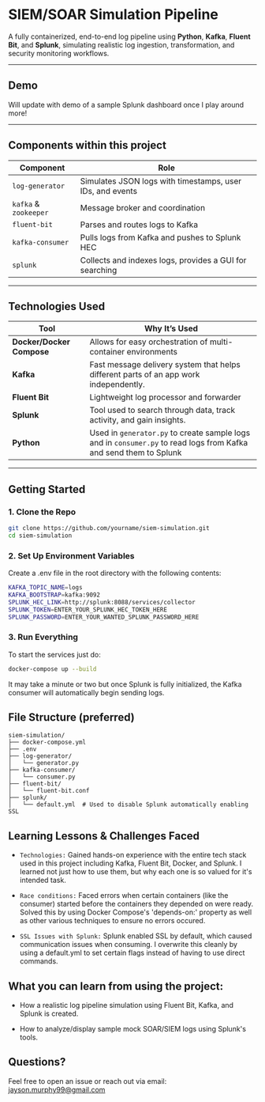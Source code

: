 # SIEM/SOAR Simulation Pipeline

A fully containerized, end-to-end log pipeline using **Python**, **Kafka**, **Fluent Bit**, and **Splunk**, simulating realistic log ingestion, transformation, and security monitoring workflows.

---

## Demo

Will update with demo of a sample Splunk dashboard once I play around more!

---

## Components within this project

| Component             | Role                                                      |
| --------------------- | --------------------------------------------------------- |
| `log-generator`       | Simulates JSON logs with timestamps, user IDs, and events |
| `kafka` & `zookeeper` | Message broker and coordination                           |
| `fluent-bit`          | Parses and routes logs to Kafka                           |
| `kafka-consumer`      | Pulls logs from Kafka and pushes to Splunk HEC            |
| `splunk`              | Collects and indexes logs, provides a GUI for searching   |

---

## Technologies Used

| Tool                      | Why It’s Used                                                                                                     |
| ------------------------- | ----------------------------------------------------------------------------------------------------------------- |
| **Docker/Docker Compose** | Allows for easy orchestration of multi-container environments                                                     |
| **Kafka**                 | Fast message delivery system that helps different parts of an app work independently.                             |
| **Fluent Bit**            | Lightweight log processor and forwarder                                                                           |
| **Splunk**                | Tool used to search through data, track activity, and gain insights.                                              |
| **Python**                | Used in `generator.py` to create sample logs and in `consumer.py` to read logs from Kafka and send them to Splunk |

---

## Getting Started

### 1. Clone the Repo

```bash
git clone https://github.com/yourname/siem-simulation.git
cd siem-simulation
```

### 2. Set Up Environment Variables

Create a .env file in the root directory with the following contents:

```bash
KAFKA_TOPIC_NAME=logs
KAFKA_BOOTSTRAP=kafka:9092
SPLUNK_HEC_LINK=http://splunk:8088/services/collector
SPLUNK_TOKEN=ENTER_YOUR_SPLUNK_HEC_TOKEN_HERE
SPLUNK_PASSWORD=ENTER_YOUR_WANTED_SPLUNK_PASSWORD_HERE
```

### 3. Run Everything

To start the services just do:

```bash
docker-compose up --build
```

It may take a minute or two but once Splunk is fully initialized, the Kafka consumer will automatically begin sending logs.

## File Structure (preferred)

```plaintext
siem-simulation/
├── docker-compose.yml
├── .env
├── log-generator/
│   └── generator.py
├── kafka-consumer/
│   └── consumer.py
├── fluent-bit/
│   └── fluent-bit.conf
├── splunk/
│   └── default.yml  # Used to disable Splunk automatically enabling SSL
```

## Learning Lessons & Challenges Faced

- `Technologies:` Gained hands-on experience with the entire tech stack used in this project including Kafka, Fluent Bit, Docker, and Splunk. I learned not just how to use them, but why each one is so valued for it's intended task.

- `Race conditions:` Faced errors when certain containers (like the consumer) started before the containers they depended on were ready. Solved this by using Docker Compose's 'depends-on:' property as well as other various techniques to ensure no errors occured.

- `SSL Issues with Splunk:` Splunk enabled SSL by default, which caused communication issues when consuming. I overwrite this cleanly by using a default.yml to set certain flags instead of having to use direct commands.

## What you can learn from using the project:

- How a realistic log pipeline simulation using Fluent Bit, Kafka, and Splunk is created.

- How to analyze/display sample mock SOAR/SIEM logs using Splunk's tools.

## Questions?

Feel free to open an issue or reach out via email: jayson.murphy99@gmail.com
